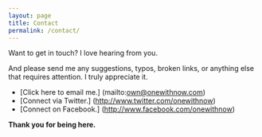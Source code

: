 ```yaml
---
layout: page
title: Contact
permalink: /contact/
---
```


Want to get in touch? I love hearing from you. 

And please send me any suggestions, typos, broken links, or anything else that requires attention. I truly appreciate it.

- [Click here to email me.] (mailto:own@onewithnow.com)
- [Connect via Twitter.] (http://www.twitter.com/onewithnow)
- [Connect on Facebook.] (http://www.facebook.com/onewithnow) 

<strong>Thank you for being here.</strong>









